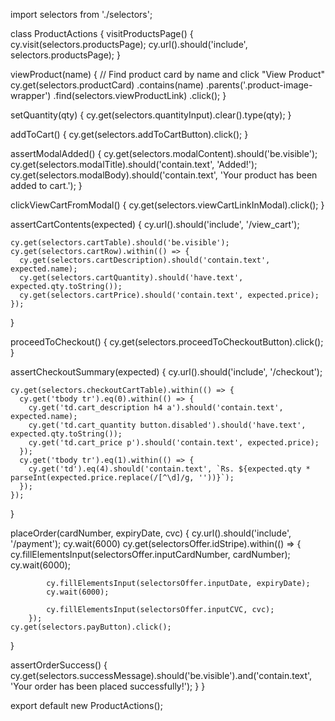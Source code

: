 import selectors from './selectors';

class ProductActions {
  visitProductsPage() {
    cy.visit(selectors.productsPage);
    cy.url().should('include', selectors.productsPage);
  }

  viewProduct(name) {
    // Find product card by name and click "View Product"
    cy.get(selectors.productCard)
      .contains(name)
      .parents('.product-image-wrapper')
      .find(selectors.viewProductLink)
      .click();
  }

  setQuantity(qty) {
    cy.get(selectors.quantityInput).clear().type(qty);
  }

  addToCart() {
    cy.get(selectors.addToCartButton).click();
  }

  assertModalAdded() {
    cy.get(selectors.modalContent).should('be.visible');
    cy.get(selectors.modalTitle).should('contain.text', 'Added!');
    cy.get(selectors.modalBody).should('contain.text', 'Your product has been added to cart.');
  }

  clickViewCartFromModal() {
    cy.get(selectors.viewCartLinkInModal).click();
  }

  assertCartContents(expected) {
    cy.url().should('include', '/view_cart');

    cy.get(selectors.cartTable).should('be.visible');
    cy.get(selectors.cartRow).within(() => {
      cy.get(selectors.cartDescription).should('contain.text', expected.name);
      cy.get(selectors.cartQuantity).should('have.text', expected.qty.toString());
      cy.get(selectors.cartPrice).should('contain.text', expected.price);
    });
  }

  proceedToCheckout() {
    cy.get(selectors.proceedToCheckoutButton).click();
  }

  assertCheckoutSummary(expected) {
    cy.url().should('include', '/checkout');

    cy.get(selectors.checkoutCartTable).within(() => {
      cy.get('tbody tr').eq(0).within(() => {
        cy.get('td.cart_description h4 a').should('contain.text', expected.name);
        cy.get('td.cart_quantity button.disabled').should('have.text', expected.qty.toString());
        cy.get('td.cart_price p').should('contain.text', expected.price);
      });
      cy.get('tbody tr').eq(1).within(() => {
        cy.get('td').eq(4).should('contain.text', `Rs. ${expected.qty * parseInt(expected.price.replace(/[^\d]/g, ''))}`);
      });
    });
  }

  placeOrder(cardNumber, expiryDate, cvc) {
    cy.url().should('include', '/payment');
        cy.wait(6000)
        cy.get(selectorsOffer.idStripe).within(() => {
            cy.fillElementsInput(selectorsOffer.inputCardNumber, cardNumber);
            cy.wait(6000);

            cy.fillElementsInput(selectorsOffer.inputDate, expiryDate);
            cy.wait(6000);

            cy.fillElementsInput(selectorsOffer.inputCVC, cvc);
        });
    cy.get(selectors.payButton).click();
  }

  assertOrderSuccess() {
    cy.get(selectors.successMessage).should('be.visible').and('contain.text', 'Your order has been placed successfully!');
  }
}

export default new ProductActions();
